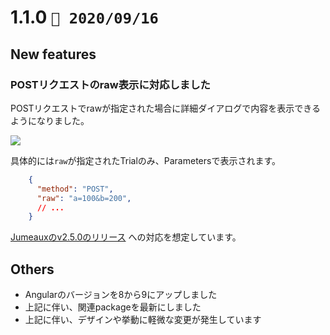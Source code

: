 1.1.0   `📅 2020/09/16` 
==========================

## New features

### POSTリクエストのraw表示に対応しました

POSTリクエストでrawが指定された場合に詳細ダイアログで内容を表示できるようになりました。

![](resources/1.1.0_1.jpeg)

具体的には`raw`が指定されたTrialのみ、Parametersで表示されます。

```json
    {
      "method": "POST",
      "raw": "a=100&b=200",
      // ...
    }
```

[Jumeauxのv2.5.0のリリース](https://tadashi-aikawa.github.io/jumeaux/ja/releases/v2/#250) への対応を想定しています。

## Others

* Angularのバージョンを8から9にアップしました
* 上記に伴い、関連packageを最新にしました
* 上記に伴い、デザインや挙動に軽微な変更が発生しています
